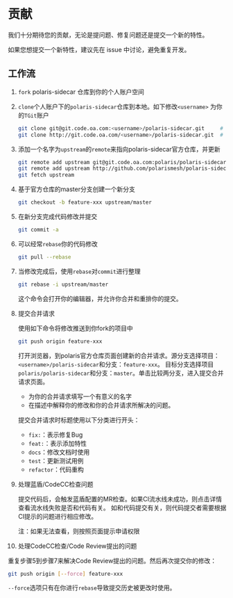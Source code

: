# 贡献

我们十分期待您的贡献，无论是提问题、修复问题还是提交一个新的特性。

如果您想提交一个新特性，建议先在 issue 中讨论，避免重复开发。

## 工作流

1. `fork`  polaris-sidecar 仓库到你的个人账户空间

2. `clone`个人账户下的`polaris-sidecar`仓库到本地。如下修改`<username>` 为你的`TGit`账户

   ```bash
   git clone git@git.code.oa.com:<username>/polaris-sidecar.git     # 使用ssh（推荐）
   git clone http://git.code.oa.com/<username>/polaris-sidecar.git  # 或者使用http
   ```

3. 添加一个名字为`upstream`的`remote`来指向polaris-sidecar官方仓库，并更新

   ```bash
   git remote add upstream git@git.code.oa.com:polaris/polaris-sidecar.git     # 使用ssh（推荐）
   git remote add upstream http://github.com/polarismesh/polaris-sidecar.git  # 或者使用http
   git fetch upstream
   ```

4. 基于官方仓库的master分支创建一个新分支

   ```bash
   git checkout -b feature-xxx upstream/master
   ```

5. 在新分支完成代码修改并提交

   ```bash
   git commit -a
   ```

6. 可以经常`rebase`你的代码修改

   ```bash
   git pull --rebase
   ```

7. 当修改完成后，使用`rebase`对`commit`进行整理

   ```bash
   git rebase -i upstream/master
   ```

   这个命令会打开你的编辑器，并允许你合并和重排你的提交。

8. 提交合并请求

   使用如下命令将修改推送到你fork的项目中

   ```bash
   git push origin feature-xxx
   ```

   打开浏览器，到polaris官方仓库页面创建新的合并请求。源分支选择项目：`<username>/polaris-sidecar`和分支：`feature-xxx`。
   目标分支选择项目`polaris/polaris-sidecar`和分支：`master`。单击比较两分支，进入提交合并请求页面。

   - 为你的合并请求填写一个有意义的名字
   - 在描述中解释你的修改和你的合并请求所解决的问题。

    提交合并请求时标题使用以下分类进行开头：

    - `fix:`：表示修复Bug
    - `feat:`：表示添加特性
    - `docs`：修改文档时使用
    - `test`：更新测试用例
    - `refactor`：代码重构

9. 处理蓝盾/CodeCC检查问题

    提交代码后，会触发蓝盾配置的MR检查。如果CI流水线未成功，则点击详情查看流水线失败是否和代码有关。
    如和代码提交有关，则代码提交者需要根据CI提示的问题进行相应修改。

    注：如果无法查看，则按照页面提示申请权限

10. 处理CodeCC检查/Code Review提出的问题

   重复步骤5到步骤7来解决Code Review提出的问题。然后再次提交你的修改：

   ```bash
   git push origin [--force] feature-xxx
   ```

   `--force`选项只有在你进行`rebase`导致提交历史被更改时使用。
